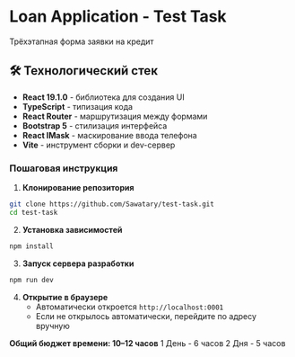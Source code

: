 # Loan Application - Test Task

Трёхэтапная форма заявки на кредит

## 🛠 Технологический стек

- **React 19.1.0** - библиотека для создания UI
- **TypeScript** - типизация кода
- **React Router** - маршрутизация между формами
- **Bootstrap 5** - стилизация интерфейса
- **React IMask** - маскирование ввода телефона
- **Vite** - инструмент сборки и dev-сервер

### Пошаговая инструкция
1. **Клонирование репозитория**
```bash
git clone https://github.com/Sawatary/test-task.git
cd test-task
```
2. **Установка зависимостей**
```bash
npm install
```

3. **Запуск сервера разработки**
```bash
npm run dev
```
4. **Открытие в браузере**
   - Автоматически откроется `http://localhost:0001`
   - Если не открылось автоматически, перейдите по адресу вручную


**Общий бюджет времени: 10–12 часов**
1 День - 6 часов
2 Дня - 5 часов